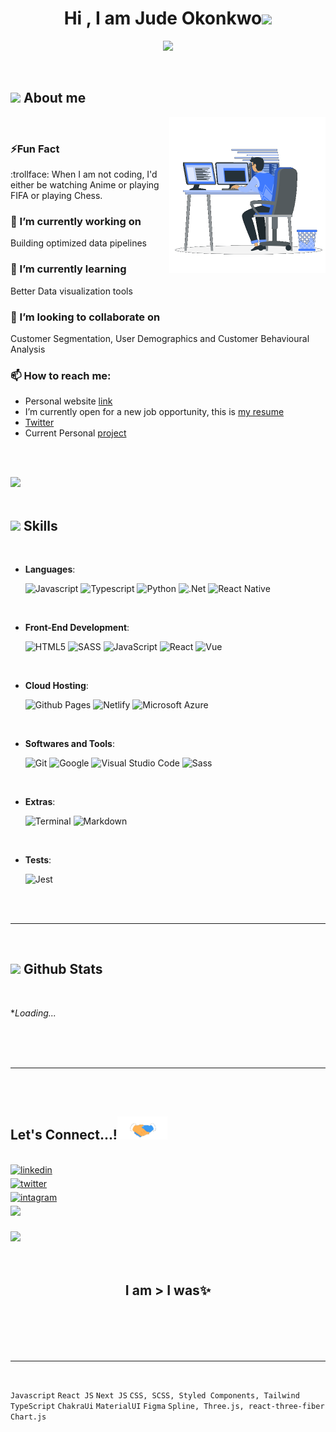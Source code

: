 
<h1 align="center"><b>Hi , I am Jude Okonkwo</b><img src="https://media.giphy.com/media/hvRJCLFzcasrR4ia7z/giphy.gif" width="35"></h1>

<p align="center">
  <a href="https://github.com/DenverCoder1/readme-typing-svg"><img src="https://readme-typing-svg.herokuapp.com?font=Time+New+Roman&color=cyan&size=25&center=true&vCenter=true&width=600&height=100&lines=Jude+Okonkwo..&hearts;++;React+Front-End+Developer,;Data+Engineer,;Data+Analyst,;Figma+UI/UX+Designer,;UI+Developer,;Electronics+Engineer,;Active+Learner/Researcher,;Chess+Player,;Gamer...<3"></a>
</p>


<br>



	
## <picture><img src = "https://github.com/Jaycns/new-portfolio/blob/main/src/assets/images/hi.webp" width = 50px></picture> **About me**

<picture> <img align="right" src="https://github.com/0xAbdulKhalid/0xAbdulKhalid/raw/main/assets/mdImages/Right_Side.gif" width = 250px></picture>

<br>

### ⚡Fun Fact 

:trollface: When I am not coding, I'd either be watching Anime or playing FIFA or playing Chess.

### 🔭 I’m currently working on
Building optimized data pipelines

### 🌱 I’m currently learning 
Better Data visualization tools
 

### 👯 I’m looking to collaborate on 
Customer Segmentation, User Demographics and Customer Behavioural Analysis

### 📫 How to reach me:
- Personal website [link](https://jaycns.netlify.app)
- I’m currently open for a new job opportunity, this is [my resume](https://jaycns.netlify.app)
- [Twitter](https://twitter.com/jaycns)
- Current Personal [project](https://jaycns.netlify.app)


<br><br>

<img src="https://user-images.githubusercontent.com/73097560/115834477-dbab4500-a447-11eb-908a-139a6edaec5c.gif"><br><br>

## <img src="https://media2.giphy.com/media/QssGEmpkyEOhBCb7e1/giphy.gif?cid=ecf05e47a0n3gi1bfqntqmob8g9aid1oyj2wr3ds3mg700bl&rid=giphy.gif" width ="25"><b> Skills</b>
<br>

<p align="center">

- **Languages**:
    
    ![Javascript](https://img.shields.io/badge/JavaScript-323330?style=for-the-badge&logo=javascript&logoColor=F7DF1E)
    ![Typescript](https://img.shields.io/badge/TypeScript-007ACC?style=for-the-badge&logo=typescript&logoColor=white)
    ![Python](https://img.shields.io/badge/Python%20-%2314354C.svg?style=for-the-badge&logo=python&logoColor=white)
	![.Net](https://img.shields.io/badge/.NET-5C2D91?style=for-the-badge&logo=.net&logoColor=white)
	![React Native](https://img.shields.io/badge/React_Native-20232A?style=for-the-badge&logo=react&logoColor=61DAFB)

<br>   
    
- **Front-End Development**:

   ![HTML5](https://img.shields.io/badge/HTML5%20-%23E34F26.svg?style=for-the-badge&logo=html5&logoColor=white)
   ![SASS](https://img.shields.io/badge/Sass-CC6699?style=for-the-badge&logo=sass&logoColor=white)
   ![JavaScript](https://img.shields.io/badge/JavaScript%20-%23F7DF1E.svg?style=for-the-badge&logo=javascript&logoColor=black)
	![React](https://img.shields.io/badge/React-20232A?style=for-the-badge&logo=react&logoColor=61DAFB)
	![Vue](https://img.shields.io/badge/Vue.js-35495E?style=for-the-badge&logo=vue.js&logoColor=4FC08D)
	

<br>

- **Cloud Hosting**:

    ![Github Pages](https://img.shields.io/badge/GitHub%20Pages-%23327FC7.svg?style=for-the-badge&logo=github&logoColor=white)
	![Netlify](https://img.shields.io/badge/Netlify-00C7B7?style=for-the-badge&logo=netlify&logoColor=white)
	![Microsoft Azure](https://img.shields.io/badge/Microsoft_Azure-0089D6?style=for-the-badge&logo=microsoft-azure&logoColor=white)
    
<br>

- **Softwares and Tools**:

    ![Git](https://img.shields.io/badge/git-%23F05033.svg?style=for-the-badge&logo=git&logoColor=white)
    ![Google](https://img.shields.io/badge/google-%234285F4.svg?style=for-the-badge&logo=google&logoColor=white)
    ![Visual Studio Code](https://img.shields.io/badge/Visual%20Studio%20Code-0078d7.svg?style=for-the-badge&logo=visual-studio-code&logoColor=white)
    ![Sass](https://img.shields.io/badge/Linux-FCC624?style=for-the-badge&logo=linux&logoColor=black) 

<br>

- **Extras**:

    ![Terminal](https://img.shields.io/badge/Terminal-%23054020?style=for-the-badge&logo=gnu-bash&logoColor=white)
    ![Markdown](https://img.shields.io/badge/markdown-%23000000.svg?style=for-the-badge&logo=markdown&logoColor=white)   
<br>
	
- **Tests**:
	
	![Jest](https://img.shields.io/badge/Jest-323330?style=for-the-badge&logo=Jest&logoColor=white)

</p>

<br>
<br>

-----

<br>


## <img src="https://media.giphy.com/media/iY8CRBdQXODJSCERIr/giphy.gif" width="35"><b> Github Stats </b>
<br>

**Loading...*

<!-- <div align="center">

<a href="https://github.com/jaycn-jude/">
  <img src="https://github-readme-stats.vercel.app/api?username=jaycn&include_all_commits=true&count_private=true&show_icons=true&line_height=20&title_color=7A7ADB&icon_color=2234AE&text_color=D3D3D3&bg_color=0,000000,130F40" width="450"/>
  <img src="https://github-readme-stats.vercel.app/api/top-langs?username=jaycn&show_icons=true&locale=en&layout=compact&line_height=20&title_color=7A7ADB&icon_color=2234AE&text_color=D3D3D3&bg_color=0,000000,130F40" width="375"  alt="jaycn"/>

</a>
</div> -->

<br>
<br>
<br>

-----

<br>
<br>

## <b> Let's Connect...!</b><img src="https://github.com/0xAbdulKhalid/0xAbdulKhalid/raw/main/assets/mdImages/handshake.gif" width ="80">
<br>
<div align='left'>

<a href="https://linkedin.com/in/jaycn-jude" target="_blank">
<img src="https://img.shields.io/badge/linkedin:  Jaycn-Jude-%2300acee.svg?color=405DE6&style=for-the-badge&logo=linkedin&logoColor=white" alt=linkedin style="margin-bottom: 5px;"/>
</a>


<br>


<a href="https://twitter.com/jaycn_x" target="_blank">
<img src="https://img.shields.io/badge/twitter:  @jaycns-%2300acee.svg?color=1DA1F2&style=for-the-badge&logo=twitter&logoColor=white" alt=twitter style="margin-bottom: 5px;"/>
</a>


<br>
<a href="https://www.instagram.com/jaycn_x/" target="_blank">
<img src="https://img.shields.io/badge/instagram:  @jaycns-%2300acee.svg?color=red&style=for-the-badge&logo=instagram&logoColor=white" alt=intagram style="margin-bottom: 5px;"/>
</a>
	
<br>	
<a href="mailto:okonkwojude69@gmail.com" target="_blank">
<img src="https://img.shields.io/badge/gmail:  jaycnjude-@gmail.com-%23EA4335.svg?style=for-the-badge&logo=gmail&logoColor=white" t=mail style="margin-bottom: 5px;" />
</a>


</div>

<br>
<img src="https://user-images.githubusercontent.com/73097560/115834477-dbab4500-a447-11eb-908a-139a6edaec5c.gif">
<br>
<br>
<br>

<div align='center'>

## <b> I am > I was✨</b>

</div>
<br>
<br>
<br>
<br>

---

<br>



```Javascript```
```React JS```
```Next JS```
```CSS, SCSS, Styled Components, Tailwind```
```TypeScript```
```ChakraUi```
```MaterialUI```
```Figma```
```Spline, Three.js, react-three-fiber```
```Chart.js```




<!--
**Jaycns/Jaycns** is a ✨ _special_ ✨ repository because its `README.md` (this file) appears on your GitHub profile.

Here are some ideas to get you started:

- 
- 
- 👯 I’m looking to collaborate on ...
- 🤔 I’m looking for help with ...
- 💬 Ask me about ...
- 📫 How to reach me: ...
- 
- ⚡ Fun fact: ...
-->
